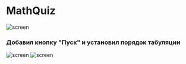 # MathQuiz

![screen](https://docs.microsoft.com/en-za/visualstudio/get-started/media/tutorial-windows-forms-timed-math-quiz/addition-problem.png?view=vs-2022)
### Добавил кнопку "Пуск" и установил порядок табуляции
![screen](https://docs.microsoft.com/en-za/visualstudio/get-started/media/tutorial-windows-forms-timed-math-quiz/math-problems-start-button.png?view=vs-2022)
![screen](https://docs.microsoft.com/en-us/visualstudio/ide/media/express_finishedquiz.png?view=vs-2019)
